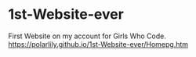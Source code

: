 # 1st-Website-ever
First Website on my account for Girls Who Code.
https://polarlily.github.io/1st-Website-ever/Homepg.htm
